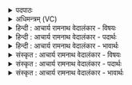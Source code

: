 <details><summary>पदपाठः</summary>

वृ꣣त्रखादः꣢। वृ꣣त्र। खादः꣢। व꣣लꣳरुजः꣢। व꣣लम्। रुजः꣢। पु꣣रा꣢म्। द꣣र्मः꣢। अ꣣पा꣢म्। अ꣣जः꣢। स्था꣡ता꣢꣯। र꣡थ꣢꣯स्य। ह꣡र्योः꣢꣯। अ꣣भिस्वरे꣢। अ꣣भि। स्वरे꣢। इ꣡न्द्रः꣢꣯। दृ꣣ढा꣢। चि꣣त्। आरुजः꣢। आ꣣। रुजः꣢। १७१९।
</details>

<details><summary>अधिमन्त्रम् (VC)</summary>

- इन्द्रः
- विश्वामित्रो गाथिनः
- बृहती
- मध्यमः
</details>

<details><summary>हिन्दी : आचार्य रामनाथ वेदालंकार - विषयः</summary>

अब जीवात्मा का कर्तव्य बताते हैं।
</details>

<details><summary>हिन्दी : आचार्य रामनाथ वेदालंकार - पदार्थः</summary>

पदार्थान्वय -  (इन्द्रः) मनुष्य का आत्मा (वृत्रखादः) पापों का भक्षक, (वलंरुजः) धर्म पर पर्दा डालनेवाले काम,क्रोध आदि को चकनाचूर करनेवाला, (पुरां दर्मः) शत्रु की नगरियों को विदीर्ण करनेवाला, (अपाम् अजः) कर्मों को गति देनेवाला, (हर्योः) ज्ञानेन्द्रिय और कर्मेन्द्रिय रूप घोड़ों के (रथस्य) शरीररूप रथ का (स्थाता) अधिष्ठाता और (अभिस्वरे) देवासुरसङ्ग्राम में (दृढा चित्) दृढ से दृढ विघ्न आदि को (आ रुजः) चकनाचूर कर देनेवाला होवे ॥२॥
</details>

<details><summary>हिन्दी : आचार्य रामनाथ वेदालंकार - भावार्थः</summary>

भावार्थ -  मनुष्यों को चाहिए कि वे अपने आत्मा की शक्ति को समझ कर,उसका प्रयोग करके,सब बाधाओं का उन्मूलन करके अभ्युदय और निःश्रेयसरूप लक्ष्य को प्राप्त करें ॥२॥
</details>

<details><summary>संस्कृत : आचार्य रामनाथ वेदालंकार - विषयः</summary>

अथ जीवात्मनः कर्त्तव्यमाह।
</details>

<details><summary>संस्कृत : आचार्य रामनाथ वेदालंकार - पदार्थः</summary>

पदार्थान्वय -  (इन्द्रः) मनुष्यस्यात्मा (वृत्रखादः) पापभक्षकः, (वलंरुजः) धर्माच्छादकस्य कामक्रोधादेः भङ्क्ता, (पुरां दर्मः) शत्रुनगरीणां विदारकः, (अपाम् अजः) कर्मणां गतिप्रदाता, (हर्योः) ज्ञानेन्द्रियकर्मेन्द्रियरूपयोः अश्वयोः (रथस्य) देहरथस्य (स्थाता) अधिष्ठाता, (अभिस्वरे) देवासुरसंग्रामे च (दृढा चित्) दृढान्यपि विघ्नादीनि (आरुजः) आमर्दयिता भवेत् ॥२॥२
</details>

<details><summary>संस्कृत : आचार्य रामनाथ वेदालंकार - भावार्थः</summary>

भावार्थ -  मनुष्याः स्वात्मशक्तिं विभाव्य तां प्रयुज्य सर्वा बाधा उद्धूयाभ्युदयनिःश्रेयसरूपं लक्ष्यं प्राप्नुवन्तु ॥२॥
</details>